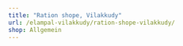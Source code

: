 ```yaml
---
title: "Ration shope, Vilakkudy"
url: /elampal-vilakkudy/ration-shope-vilakkudy/
shop: Allgemein
---
```

